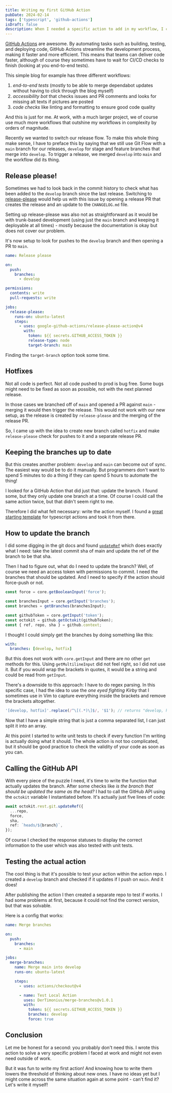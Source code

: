 ```yaml
---
title: Writing my first GitHub Action
pubDate: 2024-02-14
tags: ['typescript', 'github-actions']
isDraft: false
description: When I needed a specific action to add in my workflow, I could not find a good one. So I wrote it myself - here is how!
---
```


[GitHub Actions](https://github.com/features/actions) are awesome. By automating tasks such as building, testing, and deploying code, GitHub Actions streamline the development process, making it faster and more efficient. This means that teams can deliver code faster, although of course they sometimes have to wait for CI/CD checks to finish (looking at you end-to-end tests).

This simple blog for example has three different workflows:

1. _end-to-end tests_ (mostly to be able to merge dependabot updates without having to click through the blog myself)
2. _accessibility bot_ that checks issues and PR comments and looks for missing alt texts if pictures are posted
3. _code checks_ like linting and formatting to ensure good code quality

And this is just for me. At work, with a much larger project, we of course use much more workflows that outshine my workflows in complexity by orders of magnitude.

Recently we wanted to switch our release flow. To make this whole thing make sense, I have to preface this by saying that we still use Git Flow with a `main` branch for our releases, `develop` for stage and feature branches that merge into `develop`. To trigger a release, we merged `develop` into `main` and the workflow did its thing.

## Release please!

Sometimes we had to look back in the commit history to check what has been added to the `develop` branch since the last release. Switching to [release-please](https://github.com/googleapis/release-please) would help us with this issue by opening a release PR that creates the release and an update to the `CHANGELOG.md` file.

Setting up release-please was also not as straightforward as it would be with trunk-based development (using just the `main` branch and keeping it deployable at all times) - mostly because the documentation is okay but does not cover our problem.

It's now setup to look for pushes to the `develop` branch and then opening a PR to `main`.

```yaml title="release.yml"
name: Release please

on:
  push:
    branches:
      - develop

permissions:
  contents: write
  pull-requests: write

jobs:
  release-please:
    runs-on: ubuntu-latest
    steps:
      - uses: google-github-actions/release-please-action@v4
        with:
          token: ${{ secrets.GITHUB_ACCESS_TOKEN }}
          release-type: node
          target-branch: main
```

Finding the `target-branch` option took some time.

## Hotfixes

Not all code is perfect. Not all code pushed to prod is bug free. Some bugs might need to be fixed as soon as possible, not with the next planned release.

In those cases we branched off of `main` and opened a PR against `main` - merging it would then trigger the release. This would not work with our new setup, as the release is created by `release-please` and the merging of the release PR.

So, I came up with the idea to create new branch called `hotfix` and make `release-please` check for pushes to it and a separate release PR.

## Keeping the branches up to date

But this creates another problem: `develop` and `main` can become out of sync. The easiest way would be to do it manually. But programmers don't want to spend 5 minutes to do a thing if they can spend 5 hours to automate the thing!

I looked for a GitHub Action that did just that: update the branch. I found some, but they only update one branch at a time. Of course I could call the same action twice, but that didn't seem right to me.

Therefore I did what felt necessary: write the action myself. I found a [great starting template](https://github.com/actions/typescript-action) for typescript actions and took it from there.

## How to update the branch

I did some digging in the git docs and found [`updateRef`](https://git-scm.com/docs/git-update-ref) which does exactly what I need: take the latest commit sha of main and update the ref of the branch to be that sha.

Then I had to figure out, what do I need to update the branch? Well, of course we need an access token with permissions to commit. I need the branches that should be updated. And I need to specify if the action should force-push or not.

```ts title="main.ts"
const force = core.getBooleanInput('force');

const branchesInput = core.getInput('branches');
const branches = getBranches(branchesInput);

const githubToken = core.getInput('token');
const octokit = github.getOctokit(githubToken);
const { ref, repo, sha } = github.context;
```

I thought I could simply get the branches by doing something like this:

```yaml
with:
  branches: [develop, hotfix]
```

But this does not work with `core.getInput` and there are no other `get` methods for this. Using `getMultilineInput` did not feel right, so I did not use it. But if you would wrap the brackets in quotes, it would be a string and could be read from `getInput`.

There's a downside to this approach: I have to do regex parsing. In this specific case, I had the idea to use the _one eyed fighting Kirby_ that I sometimes use in Vim to capture everything inside the brackets and remove the brackets altogether.

```ts
'[develop, hotfix]'.replace(/^\[(.*)\]$/, '$1'); // returns "develop, hotfix"
```

Now that I have a simple string that is just a comma separated list, I can just split it into an array.

At this point I started to write unit tests to check if every function I'm writing is actually doing what it should. The whole action is not too complicated, but it should be good practice to check the validity of your code as soon as you can.

## Calling the GitHub API

With every piece of the puzzle I need, it's time to write the function that actually updates the branch. After some checks like _is the branch that should be updated the same as the head?_ I had to call the GitHub API using the `octokit` variable I instantiated before. It's actually just five lines of code:

```ts title="mergeBranches.ts"
await octokit.rest.git.updateRef({
  ...repo,
  force,
  sha,
  ref: `heads/${branch}`,
});
```

Of course I checked the response statuses to display the correct information to the user which was also tested with unit tests.

## Testing the actual action

The cool thing is that it's possible to test your action within the action repo. I created a `develop` branch and checked if it updates if I push on `main`. And it does!

After publishing the action I then created a separate repo to test if works. I had some problems at first, because it could not find the correct version, but that was solvable.

Here is a config that works:

```yaml title="merge-branches.yml"
name: Merge branches

on:
  push:
    branches:
      - main

jobs:
  merge-branches:
    name: Merge main into develop
    runs-on: ubuntu-latest

    steps:
      - uses: actions/checkout@v4

      - name: Test Local Action
        uses: DerTimonius/merge-branches@v1.0.1
        with:
          token: ${{ secrets.GITHUB_ACCESS_TOKEN }}
          branches: develop
          force: true
```

## Conclusion

Let me be honest for a second: you probably don't need this. I wrote this action to solve a very specific problem I faced at work and might not even need outside of work.

But it was fun to write my first action! And knowing how to write them lowers the threshold of thinking about new ones. I have no ideas yet but I might come across the same situation again at some point - can't find it? Let's write it myself!
